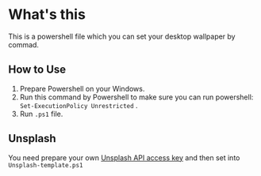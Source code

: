 # What's this
This is a powershell file which you can set your desktop wallpaper by commad.
## How to Use
1. Prepare Powershell on your Windows.
2. Run this command by Powershell to make sure you can run powershell:
``` Set-ExecutionPolicy Unrestricted ``` .
3. Run `.ps1` file.

## Unsplash
You need prepare your own [Unsplash API access key](https://unsplash.com/developers) and then set into `Unsplash-template.ps1`
